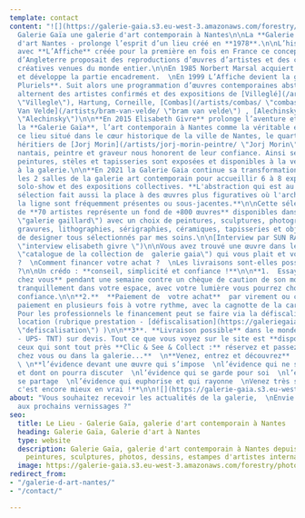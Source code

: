 ```yaml
---
template: contact
content: "![](https://galerie-gaia.s3.eu-west-3.amazonaws.com/forestry/photo facade.jpg)\n\n#
  Galerie Gaïa une galerie d'art contemporain à Nantes\n\nLa **Galerie Gaïa** - galerie
  d'art Nantes - prolonge l’esprit d’un lieu créé en **1978**.\n\nL’histoire commence
  avec **L’Affiche** créée pour la première en fois en France ce concept store venu
  d’Angleterre proposait des reproductions d’œuvres d’artistes et des cartes postales
  créatives venues du monde entier.\n\nEn 1985 Norbert Marsal acquiert la galerie
  et développe la partie encadrement.  \nEn 1999 L’Affiche devient la galerie **Arts
  Pluriels**. Suit alors une programmation d’œuvres contemporaines abstraites. Ainsi
  alternent des artistes confirmés et des expositions de [Villeglé](/artists/estampes/
  \"Villegle\"), Hartung, Corneille, [Combas](/artists/combas/ \"combas\"), [Bram
  Van Velde](/artists/bram-van-velde/ \"bram van velde\") , [Alechinsky](/artists/estampes/
  \"Alechinsky\")\n\n**En 2015 Elisabeth Givre** prolonge l’aventure et ancre avec
  la **Galerie Gaïa**, l’art contemporain à Nantes comme la véritable empreinte de
  ce lieu situé dans le cœur historique de la ville de Nantes, le quartier Decré.\n\nLes
  héritiers de [Jorj Morin](/artists/jorj-morin-peintre/ \"Jorj Morin\") célèbre publicitaire
  nantais, peintre et graveur nous honorent de leur confiance. Ainsi ses gravures,
  peintures, stèles et tapisseries sont exposées et disponibles à la vente en exclusivité
  à la galerie.\n\n**En 2021 la Galerie Gaia continue sa transformation** en aménageant
  les 2 salles de la galerie art contemporain pour accueillir 6 à 8 expositions  alternant
  solo-show et des expositions collectives. **L'abstraction qui est au cœur de la
  sélection fait aussi la place à des œuvres plus figuratives où l'architecture et
  la ligne sont fréquemment présentes ou sous-jacentes.**\n\nCette sélection de plus
  de **70 artistes représente un fond de +800 œuvres** disponibles dans l'onglet  [CATALOGUE](https://galeriegaia.fr/catalogue/
  \"galerie gaillard\") avec un choix de peintures, sculptures, photographies, dessins,
  gravures, lithographies, sérigraphies, céramiques, tapisseries et objets uniques
  de designer tous sélectionnés par mes soins.\n\n[Interview par SUN RADIO ](https://www.lesonunique.com/content/elisabeth-givre-portrait-galeriste-57477
  \"interview elisabeth givre \")\n\nVous avez trouvé une œuvre dans le [catalogue](https://galeriegaia.fr/catalogue/
  \"catalogue de la collection de  galerie gaia\") qui vous plait et vous hésitez
  ?  \nComment financer votre achat ?  \nLes livraisons sont-elles possibles partout
  ?\n\nUn crédo : **conseil, simplicité et confiance !**\n\n**1.  Essayer l’œuvre
  chez vous** pendant une semaine contre un chèque de caution de son montant. Ainsi
  tranquillement dans votre espace, avec votre lumière vous pourrez choisir en toute
  confiance.\n\n**2.**  **Paiement de  votre achat**  par virement ou carte bancaire,
  paiement en plusieurs fois à votre rythme, avec la cagnotte de la carte cadeau.
  Pour les professionnels le financement peut se faire via la défiscalisation ou la
  location (rubrique prestation - [défiscalisation](https://galeriegaia.fr/about/art-et-fiscalite/
  \"defiscalisation\") )\n\n**3**. **Livraison possible** dans le monde entier (DHL
  - UPS- TNT) sur devis. Tout ce que vous voyez sur le site est **disponible**.  \nPour
  ceux qui sont tout près **Clic & See & Collect :** réservez et passez à la galerie.\n\n**Depuis
  chez vous ou dans la galerie...**  \n**Venez, entrez et découvrez**  \n**l’évidence**
  \ \n**l’évidence devant une œuvre qui s’impose  \nl’évidence qui ne se discute pas
  et dont on pourra discuter  \nl’évidence qui se garde pour soi  \nl’évidence qui
  se partage  \nl’évidence qui euphorise et qui rayonne  \nVenez très sincèrement,
  c'est encore mieux en vrai !**\n\n![](https://galerie-gaia.s3.eu-west-3.amazonaws.com/forestry/20210326_WIDE_Artefacts_Gaia_EPonsaud_05.jpg)"
about: "Vous souhaitez recevoir les actualités de la galerie,  \nEnvie d’être invité-e
  aux prochains vernissages ?"
seo:
  title: Le Lieu - Galerie Gaïa, galerie d'art contemporain à Nantes
  heading: Galerie Gaïa, Galerie d'art à Nantes
  type: website
  description: Galerie Gaïa, galerie d'art contemporain à Nantes depuis 1978, expose
    peintures, sculptures, photos, dessins, estampes d'artistes internationaux
  image: https://galerie-gaia.s3.eu-west-3.amazonaws.com/forestry/photo facade-1.jpg
redirect_from:
- "/galerie-d-art-nantes/"
- "/contact/"

---
```

